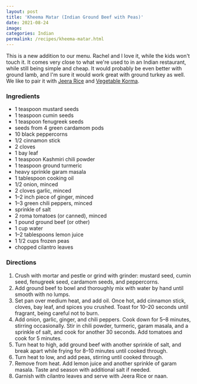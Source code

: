 ```yaml
---
layout: post
title: 'Kheema Matar (Indian Ground Beef with Peas)'
date: 2021-08-24
image:
categories: Indian
permalink: /recipes/kheema-matar.html
---
```


This is a new addition to our menu. Rachel and I love it, while the kids won't touch it. It comes very close to what we're used to in an Indian restaurant, while still being simple and cheap. It would probably be even better with ground lamb, and I'm sure it would work great with ground turkey as well. We like to pair it with [Jeera Rice](/recipes/instant-pot-jeera-rice) and [Vegetable Korma](/recipes/vegetable-korma).

### Ingredients

- 1 teaspoon mustard seeds
- 1 teaspoon cumin seeds
- 1 teaspoon fenugreek seeds
- seeds from 4 green cardamom pods
- 10 black peppercorns
- 1/2 cinnamon stick
- 2 cloves
- 1 bay leaf
- 1 teaspoon Kashmiri chili powder
- 1 teaspoon ground turmeric
- heavy sprinkle garam masala
- 1 tablespoon cooking oil
- 1/2 onion, minced
- 2 cloves garlic, minced
- 1–2 inch piece of ginger, minced
- 1–3 green chili peppers, minced
- sprinkle of salt
- 2 roma tomatoes (or canned), minced
- 1 pound ground beef (or other)
- 1 cup water
- 1–2 tablespoons lemon juice
- 1 1/2 cups frozen peas
- chopped cilantro leaves

### Directions

1. Crush with mortar and pestle or grind with grinder: mustard seed, cumin seed, fenugreek seed, cardamom seeds, and peppercorns.
2. Add ground beef to bowl and thoroughly mix with water by hand until smooth with no lumps.
3. Set pan over medium heat, and add oil. Once hot, add cinnamon stick, cloves, bay leaf, and spices you crushed. Toast for 10–20 seconds until fragrant, being careful not to burn.
4. Add onion, garlic, ginger, and chili peppers. Cook down for 5–8 minutes, stirring occasionally. Stir in chili powder, turmeric, garam masala, and a sprinkle of salt, and cook for another 30 seconds. Add tomatoes and cook for 5 minutes.
5. Turn heat to high, add ground beef with another sprinkle of salt, and break apart while frying for 8–10 minutes until cooked through.
6. Turn heat to low, and add peas, stirring until cooked through.
7. Remove from heat. Add lemon juice and another sprinkle of garam masala. Taste and season with additional salt if needed.
8. Garnish with cilantro leaves and serve with Jeera Rice or naan.
